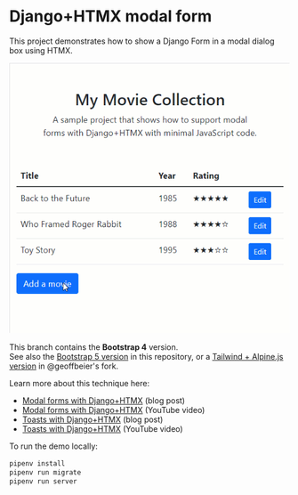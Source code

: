 # Django+HTMX modal form

This project demonstrates how to show a Django Form in a modal dialog box using HTMX.

![A video of the site](django-htmx-modal-form-10-fps.gif)

This branch contains the **Bootstrap 4** version.  
See also the [Bootstrap 5 version](https://github.com/bblanchon/django-htmx-modal-form/tree/bootstrap5) in this repository, or a [Tailwind + Alpine.js version](https://github.com/geoffbeier/django-htmx-modal-form) in @geoffbeier's fork.

Learn more about this technique here:

* [Modal forms with Django+HTMX](https://blog.benoitblanchon.fr/django-htmx-modal-form/) (blog post)
* [Modal forms with Django+HTMX](https://youtu.be/3dyQigrEj8A) (YouTube video)
* [Toasts with Django+HTMX](https://blog.benoitblanchon.fr/django-htmx-toasts/) (blog post)
* [Toasts with Django+HTMX](https://youtu.be/pAtrj8A-Kl4) (YouTube video)

To run the demo locally:

```
pipenv install
pipenv run migrate
pipenv run server
```